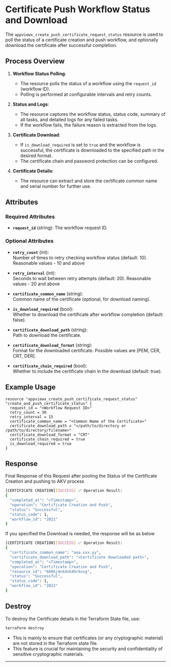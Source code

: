 # Certificate Push Workflow Status and Download

The `appviewx_create_push_certificate_request_status` resource is used to poll the status of a certificate creation and push workflow, and optionally download the certificate after successful completion.

## Process Overview

1. **Workflow Status Polling**:
   - The resource polls the status of a workflow using the `request_id` (workflow ID).
   - Polling is performed at configurable intervals and retry counts.

2. **Status and Logs**:
   - The resource captures the workflow status, status code, summary of all tasks, and detailed logs for any failed tasks.
   - If the workflow fails, the failure reason is extracted from the logs.

3. **Certificate Download**:
   - If `is_download_required` is set to `true` and the workflow is successful, the certificate is downloaded to the specified path in the desired format.
   - The certificate chain and password protection can be configured.

4. **Certificate Details**:
   - The resource can extract and store the certificate common name and serial number for further use.

## Attributes

### Required Attributes

- **`request_id`** (string): The workflow request ID.

### Optional Attributes

- **`retry_count`** (int):  
  Number of times to retry checking workflow status (default: 10).
  Reasonable values - 10 and above

- **`retry_interval`** (int):  
  Seconds to wait between retry attempts (default: 20).
  Reasonable values - 20 and above

- **`certificate_common_name`** (string):  
  Common name of the certificate (optional, for download naming).

- **`is_download_required`** (bool):  
  Whether to download the certificate after workflow completion (default: false).

- **`certificate_download_path`** (string):  
  Path to download the certificate.

- **`certificate_download_format`** (string):  
  Format for the downloaded certificate. Possible values are [PEM, CER, CRT, DER].

- **`certificate_chain_required`** (bool):  
  Whether to include the certificate chain in the download (default: true).

## Example Usage

```hcl
resource "appviewx_create_push_certificate_request_status" "create_and_push_certificate_status" {
  request_id = "<Workflow Request ID>"
  retry_count = 30
  retry_interval = 15
  certificate_common_name = "<Common Name of the Certificate>"
  certificate_download_path = "</path/to/directory or /path/to/directory/filename>"
  certificate_download_format = "CRT"
  certificate_chain_required = true
  is_download_required = true
}
```
## Response

Final Response of this Request after pooling the Status of the Certificate Creation and pushing to AKV process

```bash
[CERTIFICATE CREATION][SUCCESS] ✅ Operation Result:
{
  "completed_at": "<Timestamp>",
  "operation": "Certificate Creation and Push",
  "status": "Successful",
  "status_code": 1,
  "workflow_id": "2021"
}
```

If you specified the Download is needed, the response will be as below

```bash
[CERTIFICATE CREATION][SUCCESS] ✅ Operation Result:
{
  "certificate_common_name": "aaa.xxx.yy",
  "certificate_download_path": "<Certificate downloaded path>",
  "completed_at": "<Timestamp>",
  "operation": "Certificate Creation and Push",
  "resource_id": "688kj4nk4nk4hrknvg",
  "status": "Successful",
  "status_code": 1,
  "workflow_id": "2022"
}
```
## Destroy

To destroy the Certificate details in the Terraform State file, use:

```bash
terraform destroy
```

- This is mainly to ensure that certificates (or any cryptographic material) are not stored in the Terraform state file.
- This feature is crucial for maintaining the security and confidentiality of sensitive cryptographic materials.

---